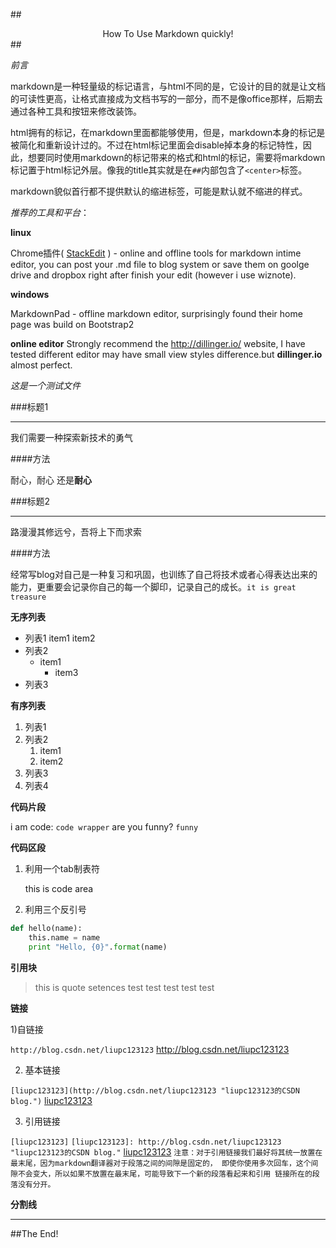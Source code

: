 ##<center>How To Use Markdown quickly!</center>##

*前言*

markdown是一种轻量级的标记语言，与html不同的是，它设计的目的就是让文档的可读性更高，让格式直接成为文档书写的一部分，而不是像office那样，后期去通过各种工具和按钮来修改装饰。

html拥有的标记，在markdown里面都能够使用，但是，markdown本身的标记是被简化和重新设计过的。不过在html标记里面会disable掉本身的标记特性，因此，想要同时使用markdown的标记带来的格式和html的标记，需要将markdown标记置于html标记外层。像我的title其实就是在`##`内部包含了`<center>`标签。

markdown貌似首行都不提供默认的缩进标签，可能是默认就不缩进的样式。

*推荐的工具和平台*：

**linux**

Chrome插件( [StackEdit](https://chrome.google.com/webstore/search/stackedit?hl=en-US) ) - online and offline tools for markdown intime editor, you can post your .md file to blog system or save them on goolge drive and dropbox right after finish your edit (however i use wiznote).

**windows**

MarkdownPad - offline markdown editor, surprisingly found their home page was build on Bootstrap2

**online editor**
Strongly recommend the http://dillinger.io/ website, I have tested different editor may have small view styles difference.but **dillinger.io** almost perfect. 

*这是一个测试文件*

###标题1

* * *
我们需要一种探索新技术的勇气

####方法

耐心，耐心 还是**耐心**

###标题2

* * *
路漫漫其修远兮，吾将上下而求索

####方法

经常写blog对自己是一种复习和巩固，也训练了自己将技术或者心得表达出来的能力，更重要会记录你自己的每一个脚印，记录自己的成长。`it is great treasure`

**无序列表**

* 列表1
  item1
  item2
* 列表2
    * item1
        * item3
* 列表3

**有序列表**

1. 列表1
2. 列表2
    1. item1
    2. item2
5. 列表3
6. 列表4

**代码片段**

i am code: `code wrapper`
are you funny? `funny`

**代码区段**

1) 利用一个tab制表符

    this is code area
    
2) 利用三个反引号
```python
def hello(name):
    this.name = name
    print "Hello, {0}".format(name)
```

**引用块**

>this is quote setences
>test test test test test

**链接**

1)自链接

`http://blog.csdn.net/liupc123123`
http://blog.csdn.net/liupc123123

2) 基本链接

`[liupc123123](http://blog.csdn.net/liupc123123 "liupc123123的CSDN blog.")`
[liupc123123](http://blog.csdn.net/liupc123123 "liupc123123的CSDN blog.")

3) 引用链接

`[liupc123123]`
`[liupc123123]: http://blog.csdn.net/liupc123123 "liupc123123的CSDN blog."`
[liupc123123]
`注意：对于引用链接我们最好将其统一放置在最末尾，因为markdown翻译器对于段落之间的间隙是固定的，
即使你使用多次回车，这个间隙不会变大，所以如果不放置在最末尾，可能导致下一个新的段落看起来和引用
链接所在的段落没有分开。`

**分割线**
* * *
##The End!

[liupc123123]: http://blog.csdn.net/liupc123123 "liupc123123的CSDN blog."


